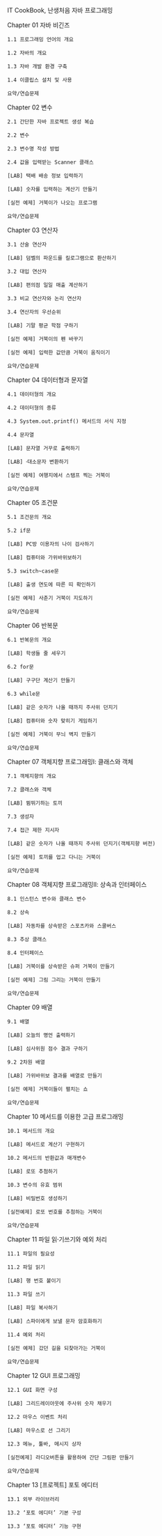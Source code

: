 IT CookBook, 난생처음 자바 프로그래밍

Chapter 01 자바 비긴즈		

	1.1 프로그래밍 언어의 개요	

	1.2 자바의 개요	

	1.3 자바 개발 환경 구축	

	1.4 이클립스 설치 및 사용	

	요약/연습문제	


 

Chapter 02 변수		

	2.1 간단한 자바 프로젝트 생성 복습	

	2.2 변수	

	2.3 변수명 작성 방법	

	2.4 값을 입력받는 Scanner 클래스	

	[LAB] 택배 배송 정보 입력하기

	[LAB] 숫자를 입력하는 계산기 만들기

	[실전 예제] 거북이가 나오는 프로그램	

	요약/연습문제	


 

Chapter 03 연산자		

	3.1 산술 연산자	

	[LAB] 덤벨의 파운드를 킬로그램으로 환산하기 

	3.2 대입 연산자	

	[LAB] 편의점 일일 매출 계산하기 

	3.3 비교 연산자와 논리 연산자	

	3.4 연산자의 우선순위	

	[LAB] 기말 평균 학점 구하기 

	[실전 예제] 거북이의 펜 바꾸기	

	[실전 예제] 입력한 값만큼 거북이 움직이기	

	요약/연습문제	


 

Chapter 04 데이터형과 문자열

	4.1 데이터형의 개요	

	4.2 데이터형의 종류	

	4.3 System.out.printf() 메서드의 서식 지정	

	4.4 문자열	

	[LAB] 문자열 거꾸로 출력하기

	[LAB] 대〮소문자 변환하기

	[실전 예제] 여행지에서 스탬프 찍는 거북이	

	요약/연습문제	


 

Chapter 05 조건문		

	5.1 조건문의 개요	

	5.2 if문	

	[LAB] PC방 이용자의 나이 검사하기

	[LAB] 컴퓨터와 가위바위보하기

	5.3 switch~case문	

	[LAB] 출생 연도에 따른 띠 확인하기

	[실전 예제] 사춘기 거북이 지도하기	

	요약/연습문제	


 

Chapter 06 반복문		

	6.1 반복문의 개요	

	[LAB] 학생들 줄 세우기

	6.2 for문	

	[LAB] 구구단 계산기 만들기

	6.3 while문	

	[LAB] 같은 숫자가 나올 때까지 주사위 던지기 

	[LAB] 컴퓨터와 숫자 맞히기 게임하기

	[실전 예제] 거북이 무늬 벽지 만들기 	

	요약/연습문제	


 

Chapter 07 객체지향 프로그래밍Ⅰ: 클래스와 객체		

	7.1 객체지향의 개요	

	7.2 클래스와 객체	

	[LAB] 뜀뛰기하는 토끼

	7.3 생성자	

	7.4 접근 제한 지시자	

	[LAB] 같은 숫자가 나올 때까지 주사위 던지기(객체지향 버전)

	[실전 예제] 토끼를 업고 다니는 거북이	

	요약/연습문제	


 

Chapter 08 객체지향 프로그래밍Ⅱ: 상속과 인터페이스		

	8.1 인스턴스 변수와 클래스 변수	

	8.2 상속	

	[LAB] 자동차를 상속받은 스포츠카와 스쿨버스

	8.3 추상 클래스	

	8.4 인터페이스	

	[LAB] 거북이를 상속받은 슈퍼 거북이 만들기

	[실전 예제] 그림 그리는 거북이 만들기	

	요약/연습문제	


 

Chapter 09 배열		

	9.1 배열	

	[LAB] 오늘의 명언 출력하기

	[LAB] 심사위원 점수 결과 구하기

	9.2 2차원 배열	

	[LAB] 가위바위보 결과를 배열로 만들기

	[실전 예제] 거북이들이 펼치는 쇼	

	요약/연습문제	


 

Chapter 10 메서드를 이용한 고급 프로그래밍		

	10.1 메서드의 개요	

	[LAB] 메서드로 계산기 구현하기

	10.2 메서드의 반환값과 매개변수	

	[LAB] 로또 추첨하기

	10.3 변수의 유효 범위	

	[LAB] 비밀번호 생성하기

	[실전예제] 로또 번호를 추첨하는 거북이	

	요약/연습문제	


 

Chapter 11 파일 읽기〮쓰기와 예외 처리		

	11.1 파일의 필요성	

	11.2 파일 읽기	

	[LAB] 행 번호 붙이기

	11.3 파일 쓰기	

	[LAB] 파일 복사하기 

	[LAB] 스파이에게 보낼 문자 암호화하기

	11.4 예외 처리	

	[실전 예제] 갔던 길을 되찾아가는 거북이	

	요약/연습문제	


 

Chapter 12 GUI 프로그래밍		

	12.1 GUI 화면 구성	

	[LAB] 그리드레이아웃에 주사위 숫자 채우기

	12.2 마우스 이벤트 처리	

	[LAB] 마우스로 선 그리기

	12.3 메뉴, 툴바, 메시지 상자	

	[실전예제] 라디오버튼을 활용하여 간단 그림판 만들기	

	요약/연습문제	


 

Chapter 13 [프로젝트] 포토 에디터		

	13.1 외부 라이브러리	

	13.2 ‘포토 에디터’ 기본 구성	

	13.3 ‘포토 에디터’ 기능 구현
